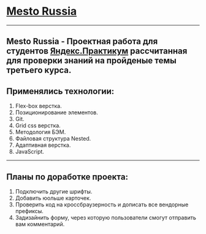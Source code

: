 # [Mesto Russia](https://millioneri.github.io/mesto/index.html) 
------ 
__Mesto Russia__ - Проектная работа для студентов [Яндекс.Практикум](https://praktikum.yandex.ru/) рассчитанная для проверки знаний на пройденые темы третьего курса.
------ 
## Применялись технологии:
1. Flex-box верстка.
2. Позиционирование элементов.
3. Git.
4. Grid css верстка.
5. Методология БЭМ.
6. Файловая структура Nested.
7. Адаптивная верстка.
8. JavaScript.

------ 
## Планы по доработке проекта:
1. Подключить другие шрифты.
2. Добавить юольше карточек.
3. Проверить код на кроссбраузерность и дописать все вендорные префиксы.
4. Задизайнить форму, через которую пользователи смогут отправить вам комментарий.